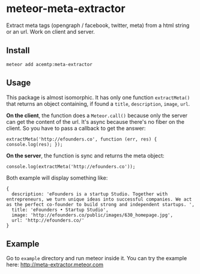 meteor-meta-extractor
=====================

Extract meta tags (opengraph / facebook, twitter, meta) from a html string or an url. Work on client and server.

Install
-------
```
meteor add acemtp:meta-extractor
```

Usage
-----

This package is almost isomorphic. It has only one function `extractMeta()` that returns an object containing, if found a `title`, `description`, `image`, `url`.

**On the client**, the function does a `Meteor.call()` because only the server can get the content of the url. It's async because there's no fiber on the client. So you have to pass a callback to get the answer:

    extractMeta('http://efounders.co', function (err, res) { console.log(res); });

**On the server**, the function is sync and returns the meta object:

    console.log(extractMeta('http://efounders.co'));

Both example will display something like:

    {
      description: 'eFounders is a startup Studio. Together with entrepreneurs, we turn unique ideas into successful companies. We act as the perfect co-founder to build strong and independent startups. ',
      title: 'eFounders • Startup Studio',
      image: 'http://efounders.co/public/images/630_homepage.jpg',
      url: 'http://efounders.co/'
    }

Example
-------

Go to `example` directory and run meteor inside it. You can try the example here: http://meta-extractor.meteor.com
